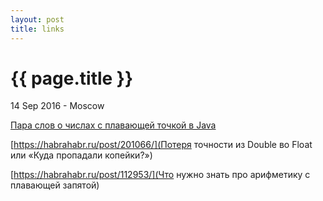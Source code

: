 ```yaml
---
layout: post
title: links
---
```


{{ page.title }}
================

<p class="meta">14 Sep 2016 - Moscow</p> 

[Пара слов о числах с плавающей точкой в Java](https://habrahabr.ru/post/219595/)

[https://habrahabr.ru/post/201066/](Потеря точности из Double во Float или «Куда пропадали копейки?»)

[https://habrahabr.ru/post/112953/](Что нужно знать про арифметику с плавающей запятой)
